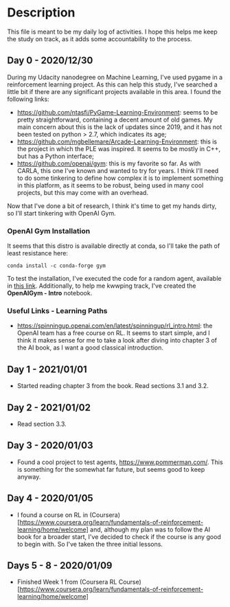 # Description

This file is meant to be my daily log of activities. I hope this helps me keep the study on track, as it adds some accountability to the process.

## Day 0 - 2020/12/30

During my Udacity nanodegree on Machine Learning, I've used pygame in a reinforcement learning project. As this can help this study, I've searched a little bit if there are any significant projects available in this area. I found the following links:

* <https://github.com/ntasfi/PyGame-Learning-Environment>: seems to be pretty straightforward, containing a decent amount of old games. My main concern about this is the lack of updates since 2019, and it has not been tested on python > 2.7, which indicates its age;
* <https://github.com/mgbellemare/Arcade-Learning-Environment>: this is the project in which the PLE was inspired. It seems to be mostly in C++, but has a Python interface;
* <https://github.com/openai/gym>: this is my favorite so far. As with CARLA, this one I've known and wanted to try for years. I think I'll need to do some tinkering to define how complex it is to implement something in this platform, as it seems to be robust, being used in many cool projects, but this may come with an overhead.

Now that I've done a bit of research, I think it's time to get my hands dirty, so I'll start tinkering with OpenAI Gym.

### OpenAI Gym Installation

It seems that this distro is available directly at conda, so I'll take the path of least resistance here:

```shell
conda install -c conda-forge gym
```

To test the installation, I've executed the code for a random agent, available in [this link](https://github.com/openai/gym/blob/master/examples/agents/random_agent.py). Additionally, to help me kwwping track, I've created the **OpenAIGym - Intro** notebook.

### Useful Links - Learning Paths

* <https://spinningup.openai.com/en/latest/spinningup/rl_intro.html>: the OpenAI team has a free course on RL. It seems to start simple, and I think it makes sense for me to take a look after diving into chapter 3 of the AI book, as I want a good classical introduction.

## Day 1 - 2021/01/01

* Started reading chapter 3 from the book. Read sections 3.1 and 3.2.

## Day 2 - 2021/01/02

* Read section 3.3.
## Day 3 - 2020/01/03

* Found a cool project to test agents, <https://www.pommerman.com/>. This is something for the somewhat far future, but seems good to keep anyway.

## Day 4 - 2020/01/05

* I found a course on RL in (Coursera)[https://www.coursera.org/learn/fundamentals-of-reinforcement-learning/home/welcome] and, although my plan was to follow the AI book for a broader start, I've decided to check if the course is any good to begin with. So I've taken the three initial lessons.

## Days 5 - 8 - 2020/01/09

* Finished Week 1 from (Coursera RL Course)[https://www.coursera.org/learn/fundamentals-of-reinforcement-learning/home/welcome]
